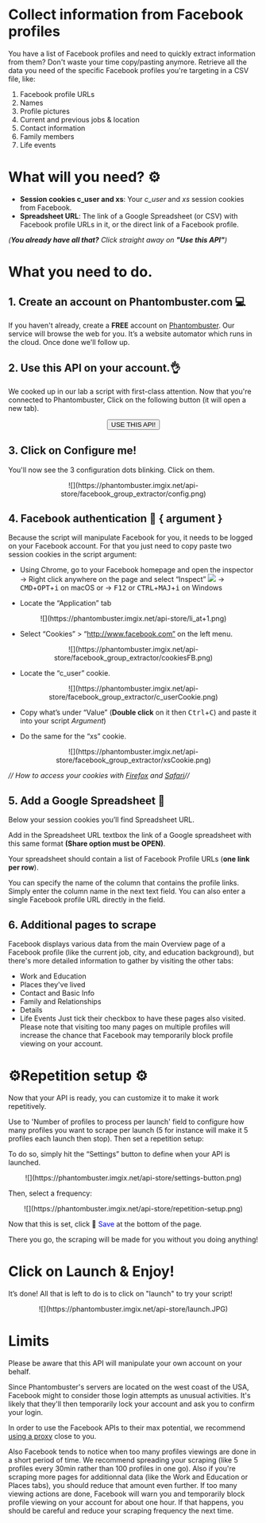 # Collect information from Facebook profiles

You have a list of Facebook profiles and need to quickly extract information from them? Don't waste your time copy/pasting anymore. Retrieve all the data you need of the specific Facebook profiles you're targeting in a CSV file, like:

1. Facebook profile URLs
2. Names
3. Profile pictures
4. Current and previous jobs & location
5. Contact information
6. Family members
7. Life events

# What will you need? ⚙️ 

- **Session cookies c\_user and xs**: Your _c\_user_ and _xs_ session cookies from Facebook.
- **Spreadsheet URL**: The link of a Google Spreadsheet (or CSV) with Facebook profile URLs in it, or the direct link of a Facebook profile.

_(**You already have all that?** Click straight away on **"Use this API"**)_


# What you need to do.
## 1. Create an account on Phantombuster.com 💻
If you haven't already, create a **FREE** account on [Phantombuster](https://phantombuster.com/register). Our service will browse the web for you. It’s a website automator which runs in the cloud. Once done we'll follow up.


## 2. Use this API on your account.👌
We cooked up in our lab a script with first-class attention.
Now that you're connected to Phantombuster, Click on the following button (it will open a new tab).

<center><button type="button" class="btn btn-warning callToAction" onclick="useThisApi()">USE THIS API!</button></center>


## 3. Click on Configure me!
You'll now see the 3 configuration dots blinking. Click on them.

<center>![](https://phantombuster.imgix.net/api-store/facebook_group_extractor/config.png)</center>


## 4. Facebook authentication 🔑 { argument }
Because the script will manipulate Facebook for you, it needs to be logged on your Facebook account. For that you just need to copy paste two session cookies in the script argument:
* Using Chrome, go to your Facebook homepage and open the inspector
→ Right click anywhere on the page and select “Inspect” ![](https://phantombuster.imgix.net/api-store/Inspect+browser.png)
→ <kbd>CMD</kbd>+<kbd>OPT</kbd>+<kbd>i</kbd> on macOS
or
→ <kbd>F12</kbd> or <kbd>CTRL</kbd>+<kbd>MAJ</kbd>+<kbd>i</kbd> on Windows

* Locate the “Application” tab

<center>![](https://phantombuster.imgix.net/api-store/li_at+1.png)</center>

* Select “Cookies” > “http://www.facebook.com” on the left menu.

<center>![](https://phantombuster.imgix.net/api-store/facebook_group_extractor/cookiesFB.png)</center>

* Locate the “c_user” cookie.

<center>![](https://phantombuster.imgix.net/api-store/facebook_group_extractor/c_userCookie.png)</center/>

* Copy what’s under “Value” (**Double click** on it then <kbd>Ctrl</kbd>+<kbd>C</kbd>) and paste it into your script _Argument_)

* Do the same for the “xs” cookie.

<center>![](https://phantombuster.imgix.net/api-store/facebook_group_extractor/xsCookie.png)</center/>

_// How to access your cookies with <a href="https://developer.mozilla.org/en-US/docs/Tools/Storage_Inspector" target="_blank">Firefox</a> and <a href="https://www.macobserver.com/tmo/article/see_full_cookie_details_in_safari_5.1" target="_blank">Safari</a>//_


## 5. Add a Google Spreadsheet 📑
Below your session cookies you’ll find Spreadsheet URL.

Add in the Spreadsheet URL textbox the link of a Google spreadsheet with this same format **(Share option must be OPEN)**.

Your spreadsheet should contain a list of Facebook Profile URLs (**one link per row**).

You can specify the name of the column that contains the profile links. Simply enter the column name in the next text field.
You can also enter a single Facebook profile URL directly in the field.

## 6. Additional pages to scrape
Facebook displays various data from the main Overview page of a Facebook profile (like the current job, city, and education background), but there's more detailed information to gather by visiting the other tabs:
- Work and Education
- Places they've lived
- Contact and Basic Info
- Family and Relationships
- Details
- Life Events
Just tick their checkbox to have these pages also visited. Please note that visiting too many pages on multiple profiles will increase the chance that Facebook may temporarily block profile viewing on your account.


# ⚙️️Repetition setup ⚙️

Now that your API is ready, you can customize it to make it work repetitively.

Use to 'Number of profiles to process per launch' field to configure how many profiles you want to scrape per launch (5 for instance will make it 5 profiles each launch then stop). Then set a repetition setup:

To do so, simply hit the “Settings” button to define when your API is launched.

<center>![](https://phantombuster.imgix.net/api-store/settings-button.png)</center>

Then, select a frequency:

<center>![](https://phantombuster.imgix.net/api-store/repetition-setup.png)</center>

Now that this is set, click 💾 <span style="color:blue">Save</span> at the bottom of the page.

There you go, the scraping will be made for you without you doing anything!


# Click on Launch & Enjoy!
It’s done! All that is left to do is to click on "launch" to try your script!

<center>![](https://phantombuster.imgix.net/api-store/launch.JPG)</center>


# Limits

Please be aware that this API will manipulate your own account on your behalf.

Since Phantombuster's servers are located on the west coast of the USA, Facebook might to consider those login attempts as unusual activities. It's likely that they'll then temporarily lock your account and ask you to confirm your login.

In order to use the Facebook APIs to their max potential, we recommend [using a proxy](https://intercom.help/phantombuster/help-home/setting-up-a-proxy-with-phantombuster) close to you.

Also Facebook tends to notice when too many profiles viewings are done in a short period of time. We recommend spreading your scraping (like 5 profiles every 30min rather than 100 profiles in one go). Also if you're scraping more pages for additionnal data (like the Work and Education or Places tabs), you should reduce that amount even further.
If too many viewing actions are done, Facebook will warn you and temporarily block profile viewing on your account for about one hour. If that happens, you should be careful and reduce your scraping frequency the next time.